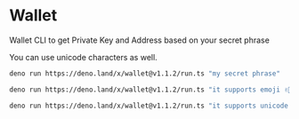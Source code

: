 # Wallet

Wallet CLI to get Private Key and Address based on your secret phrase

You can use unicode characters as well.

```bash
deno run https://deno.land/x/wallet@v1.1.2/run.ts "my secret phrase"
```

```bash
deno run https://deno.land/x/wallet@v1.1.2/run.ts "it supports emoji ✌🏻"
```

```bash
deno run https://deno.land/x/wallet@v1.1.2/run.ts "it supports unicode - გამარჯობა"
```
